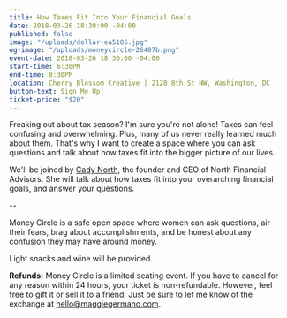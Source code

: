 ```yaml
---
title: How Taxes Fit Into Your Financial Goals
date: 2018-03-26 18:30:00 -04:00
published: false
image: "/uploads/dollar-ea5185.jpg"
og-image: "/uploads/moneycircle-26407b.png"
event-date: 2018-03-26 18:30:00 -04:00
start-time: 6:30PM
end-time: 8:30PM
location: Cherry Blossom Creative | 2128 8th St NW, Washington, DC
button-text: Sign Me Up!
ticket-price: "$20"
---
```


Freaking out about tax season? I'm sure you're not alone! Taxes can feel confusing and overwhelming. Plus, many of us never really learned much about them. That's why I want to create a space where you can ask questions and talk about how taxes fit into the bigger picture of our lives.

We'll be joined by [Cady North](https://www.northfinancialadvisors.com/), the founder and CEO of North Financial Advisors. She will talk about how taxes fit into your overarching financial goals, and answer your questions. 

--

Money Circle is a safe open space where women can ask questions, air their fears, brag about accomplishments, and be honest about any confusion they may have around money.

Light snacks and wine will be provided.

**Refunds:** Money Circle is a limited seating event. If you have to cancel for any reason within 24 hours, your ticket is non-refundable. However, feel free to gift it or sell it to a friend! Just be sure to let me know of the exchange at [hello@maggiegermano.com](mailto:hello@maggiegermano.com).